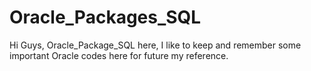 # Oracle_Packages_SQL   

Hi Guys,
Oracle_Package_SQL here, I like to keep and remember some important Oracle codes here for future my reference.  
